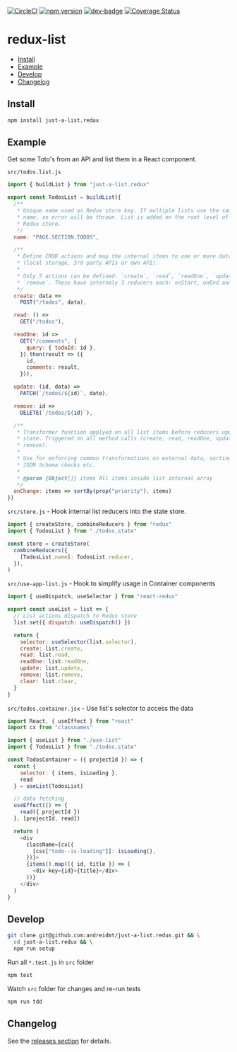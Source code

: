 <!-- markdownlint-disable first-line-h1 line-length -->

[![CircleCI](https://circleci.com/gh/andreidmt/just-a-list.redux.svg?style=svg)](https://circleci.com/gh/andreidmt/just-a-list.redux)
[![npm version](https://badge.fury.io/js/just-a-list.redux.svg)](https://badge.fury.io/js/just-a-list.redux)
[![dev-badge](https://david-dm.org/andreidmt/just-a-list.redux.svg)](https://david-dm.org/andreidmt/just-a-list.redux)
[![Coverage Status](https://coveralls.io/repos/github/andreidmt/just-a-list.redux/badge.svg)](https://coveralls.io/github/andreidmt/just-a-list.redux)

# redux-list

<!-- vim-markdown-toc GFM -->

* [Install](#install)
* [Example](#example)
* [Develop](#develop)
* [Changelog](#changelog)

<!-- vim-markdown-toc -->

## Install

```bash
npm install just-a-list.redux 
```

## Example

Get some Toto's from an API and list them in a React component.

`src/todos.list.js` 

```js
import { buildList } from "just-a-list.redux"

export const TodosList = buildList({
  /**
   * Unique name used as Redux store key. If multiple lists use the same
   * name, an error will be thrown. List is added on the root level of the 
   * Redux store.
   */
  name: "PAGE.SECTION.TODOS",

  /**
   * Define CRUD actions and map the internal items to one or more data sources
   * (local storage, 3rd party APIs or own API).
   *
   * Only 5 actions can be defined: `create`, `read`, `readOne`, `update` and
   * `remove`. These have internaly 3 reducers each: onStart, onEnd and onError.
   */
  create: data =>
    POST("/todos", data),

  read: () =>
    GET("/todos"),

  readOne: id =>
    GET("/comments", {
      query: { todoId: id },
    }).then(result => ({
      id,
      comments: result,
    })),

  update: (id, data) =>
    PATCH(`/todos/${id}`, date),

  remove: id =>
    DELETE(`/todos/${id}`),

  /**
   * Transformer function applyed on all list items before reducers update
   * state. Triggered on all method calls (create, read, readOne, update and
   * remove).
   *
   * Use for enforcing common transformations on external data, sorting,
   * JSON Schema checks etc.
   *
   * @param {Object[]} items All items inside list internal array
   */
  onChange: items => sortBy(prop("priority"), items)
})
```

`src/store.js` - Hook internal list reducers into the state store.

```js
import { createStore, combineReducers } from "redux"
import { TodosList } from "./todos.state"

const store = createStore(
  combineReducers({
    [TodosList.name]: TodosList.reducer,
  }),
)
```

`src/use-app-list.js` - Hook to simplify usage in Container components

```js
import { useDispatch, useSelector } from "react-redux"

export const useList = list => {
  // List actions dispatch to Redux store
  list.set({ dispatch: useDispatch() })

  return {
    selector: useSelector(list.selector),
    create: list.create,
    read: list.read,
    readOne: list.readOne,
    update: list.update,
    remove: list.remove,
    clear: list.clear,
  }
}
```

`src/todos.container.jsx` - Use list's selector to access the data

```js
import React, { useEffect } from "react"
import cx from "classnames"

import { useList } from "./use-list"
import { TodosList } from "./todos.state"

const TodosContainer = ({ projectId }) => {
  const {
    selector: { items, isLoading },
    read
  } = useList(TodosList)

  // data fetching
  useEffect(() => {
    read({ projectId })
  }, [projectId, read])

  return (
    <div
      className={cx({
        [css["todo--is-loading"]]: isLoading(),
      })}>
      {items().map(({ id, title }) => (
        <div key={id}>{title}</div>
      ))}
    </div>
  )
}
```

## Develop

```bash
git clone git@github.com:andreidmt/just-a-list.redux.git && \
  cd just-a-list.redux && \
  npm run setup
```

Run all `*.test.js` in `src` folder

```bash
npm test
```

Watch `src` folder for changes and re-run tests

```bash
npm run tdd
```

## Changelog

See the [releases section](https://github.com/andreidmt/just-a-list.redux/releases) for details.
